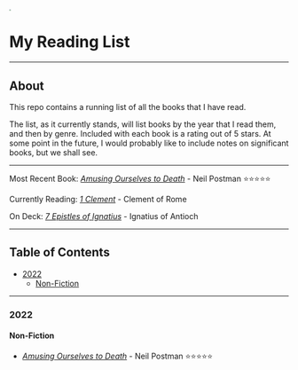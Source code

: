 <img src="C:\Users\grant\repos\Reading-List\book-icon.png" style="zoom:20%;" />

# My Reading List

---

## About

This repo contains a running list of all the books that I have read. 

The list, as it currently stands, will list books by the year that I read them, and then by genre. Included with each book is a rating out of 5 stars. At some point in the future, I would probably like to include notes on significant books, but we shall see.

---

Most Recent Book: [*Amusing Ourselves to Death*](https://www.amazon.com/Amusing-Ourselves-Death-Discourse-Business/dp/014303653X/ref=sr_1_1?keywords=amusing+ourselves+to+death&qid=1641675565&sprefix=amusing%2Caps%2C144&sr=8-1) - Neil Postman :star::star::star::star::star:

Currently Reading: [*1 Clement*](https://ccel.org/ccel/clement_rome/first_epistle_to_the_corinthians/anf01.ii.ii.html) - Clement of Rome

On Deck: [*7 Epistles of Ignatius*](https://ccel.org/ccel/ignatius_antioch/epistles_of_ignatius/anf01) - Ignatius of Antioch

---

## Table of Contents

- [2022](#2022)
  - [Non-Fiction](#non-fiction)

---

### 2022

#### Non-Fiction

- [*Amusing Ourselves to Death*](https://www.amazon.com/Amusing-Ourselves-Death-Discourse-Business/dp/014303653X/ref=sr_1_1?keywords=amusing+ourselves+to+death&qid=1641675565&sprefix=amusing%2Caps%2C144&sr=8-1) - Neil Postman :star::star::star::star::star: